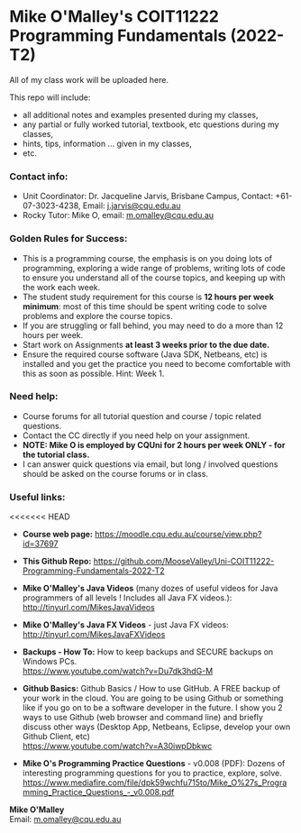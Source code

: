 # Mike O'Malley's COIT11222 Programming Fundamentals (2022-T2)

All of my class work will be uploaded here.

This repo will include:
* all additional notes and examples presented during my classes,
* any partial or fully worked tutorial, textbook, etc questions during my classes,
* hints, tips, information ... given in my classes,
* etc.

### Contact info:
* Unit Coordinator: Dr. Jacqueline Jarvis, Brisbane Campus, Contact: +61-07-3023-4238, Email: j.jarvis@cqu.edu.au
* Rocky Tutor: Mike O, email: m.omalley@cqu.edu.au

### Golden Rules for Success:
* This is a programming course, the emphasis is on you doing lots of programming, exploring a wide range of problems, writing lots of code to ensure you understand all of the course topics, and keeping up with the work each week.
* The student study requirement for this course is **12 hours per week minimum**: most of this time should be spent writing code to solve problems and explore the course topics.
* If you are struggling or fall behind, you may need to do a more than 12 hours per week.
* Start work on Assignments **at least 3 weeks prior to the due date.**
* Ensure the required course software (Java SDK, Netbeans, etc) is installed and you get the practice you need to become comfortable with this as soon as possible. Hint: Week 1.

### Need help:
* Course forums for all tutorial question and course / topic related questions.
* Contact the CC directly if you need help on your assignment.
* **NOTE: Mike O is employed by CQUni for 2 hours per week ONLY - for the tutorial class.**
* I can answer quick questions via email, but long / involved questions should be asked on the course forums or in class.


### Useful links:

<<<<<<< HEAD
* **Course web page:** https://moodle.cqu.edu.au/course/view.php?id=37697

* **This Github Repo:** https://github.com/MooseValley/Uni-COIT11222-Programming-Fundamentals-2022-T2

* **Mike O'Malley's Java Videos** (many dozes of useful videos for Java programmers of all levels !  Includes all Java FX videos.):
<br>http://tinyurl.com/MikesJavaVideos

* **Mike O'Malley's Java FX Videos** - just Java FX videos:
<br>http://tinyurl.com/MikesJavaFXVideos

* **Backups - How To:**
How to keep backups and SECURE backups on Windows PCs.
<br>https://www.youtube.com/watch?v=Du7dk3hdG-M

* **Github Basics:**
Github Basics / How to use GitHub.
A FREE backup of your work in the cloud.  You are going to be using Github or something like if you go on to be a software developer in the future.
I show you 2 ways to use Github (web browser and command line)
and briefly discuss other ways (Desktop App, Netbeans, Eclipse, develop your own Github Client, etc)
<br>https://www.youtube.com/watch?v=A30iwpDbkwc

* **Mike O's Programming Practice Questions** - v0.008 (PDF):
Dozens of interesting programming questions for you to practice, explore, solve.
<br>https://www.mediafire.com/file/dpk59wchfu715to/Mike_O%27s_Programming_Practice_Questions_-_v0.008.pdf

**Mike O'Malley**
<br>Email: m.omalley@cqu.edu.au

